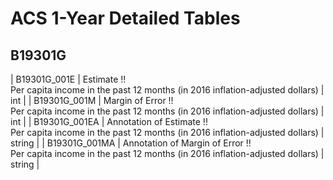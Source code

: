 # ACS 1-Year Detailed Tables

## B19301G

| B19301G_001E | Estimate !!<br>Per capita income in the past 12 months (in 2016 inflation-adjusted dollars) | int |
| B19301G_001M | Margin of Error !!<br>Per capita income in the past 12 months (in 2016 inflation-adjusted dollars) | int |
| B19301G_001EA | Annotation of Estimate !!<br>Per capita income in the past 12 months (in 2016 inflation-adjusted dollars) | string |
| B19301G_001MA | Annotation of Margin of Error !!<br>Per capita income in the past 12 months (in 2016 inflation-adjusted dollars) | string |

